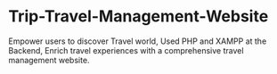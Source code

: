 # Trip-Travel-Management-Website
Empower users to discover Travel world, Used PHP and XAMPP at the Backend, Enrich travel experiences with a comprehensive travel management website.
